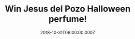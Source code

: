 ---
campaign-uuid: "c-2fe3067b-7277-4269-8857-12d93ecf7b66"
type: "Preview"
category: "Gifts"
date: "2018-10-31T09:00:00.000Z"
end-date: "2018-12-01T23:59:00.000Z"
disable-form: false
is_promoted: false
has_entry_page: true
title: "Win Jesus del Pozo Halloween perfume!"
competition-description: "<p>Following its success of Duende, Jesus del Pozo has done\
  \ it again and has created the amazing aqua-floral romantic perfume to enhance the\
  \ mystery of a woman and her feelings: Halloween.</p>\r\n<p>Want to stand out anywhere\
  \ you go? Enter below for a chance to win!</p>"
hero-header: "Win Jesus del Pozo Halloween perfume!"
terms-confirmation: "N/A"
banner-img: "https://assets.expresslyapp.com/asset-a701be83-cf54-4a99-af5a-44d61c68ed98.jpg"
logo-left-href: "http://club.expressly.io"
logo-left-image: "https://assets.expresslyapp.com/asset-5e2d1ad4-99ba-4c45-8deb-5f265abdc839.jpg"
logo-left-title: "Expressly Club"
bg-image-hero: "https://assets.expresslyapp.com/asset-7b46f9c4-c1f1-43a5-b768-20be9be4ec08.jpg"
bg-image-first: "https://assets.expresslyapp.com/asset-990bfa60-db4e-4f3a-943a-74b491d67a31.jpg"
section1-content: "<p>This fragrance is dedicated to a mysterious woman, a vamp. Soft\
  \ and powdery violet, green lime and green banana notes open this romantic composition.\
  \ The heart ticks in the rhythm of Casablanca magnolia, violet notes, seductive\
  \ tuberose spiced with pepper notes.Halloween brings both mystery and romance together\
  \ for you in a bottle.</p>\r\n<p>Enter the form below for a chance to win the incredible\
  \ new perfume of Jesus del Pozo: Halloween and get ready to stand out anywhere now!</p>"
entry-title: "Win Jesus del Pozo Halloween perfume!"
entry-content: "Enter the draw to win Jesus del Pozo Halloween perfume by completing\
  \ the form below before 23:59 on 1st of December 2018."
has-winner: false
prize-description: "Jesus del Pozo Halloween perfume."
special-conditions: "Multiple entries are allowed up to one every day."
---